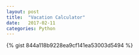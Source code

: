 ```yaml
---
layout: post
title:  "Vacation Calculator"
date:   2017-02-11 
categories: Python
---
```


{% gist 844a118b9228ea9cf141ea53003d5494 %}


